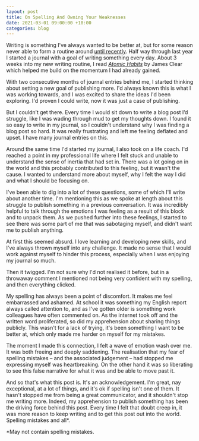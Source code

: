 ```yaml
---
layout: post
title: On Spelling And Owning Your Weaknesses
date: 2021-03-01 09:00:00 +10:00
categories: blog
---
```


Writing is something I’ve always wanted to be better at, but for some reason never able to form a routine around [until recently](https://aaronmoodie.com/blog/getting-back-into-writing). Half way through last year I started a journal with a goal of writing something every day. About 3 weeks into my new writing routine, I read [_Atomic Habits_](https://jamesclear.com/atomic-habits) by James Clear which helped me build on the momentum I had already gained.

With two consecutive months of journal entries behind me, I started thinking about setting a new goal of publishing more. I'd always known this is what I was working towards, and I was excited to share the ideas I'd been exploring. I'd proven I could write, now it was just a case of publishing.

But I couldn’t get there. Every time I would sit down to write a blog post I’d struggle, like I was wading through mud to get my thoughts down. I found it so easy to write in my journal, so I couldn't understand why I was finding a blog post so hard. It was really frustrating and left me feeling deflated and upset. I have many journal entries on this.

Around the same time I'd started my journal, I also took on a life coach. I'd reached a point in my professional life where I felt stuck and unable to understand the sense of inertia that had set in. There was a lot going on in the world and this probably contributed to this feeling, but it wasn't the cause. I wanted to understand more about myself, why I felt the way I did and what I should be focusing on.

I've been able to dig into a lot of these questions, some of which I'll write about another time. I'm mentioning this as we spoke at length about this struggle to publish something in a previous conversation. It was incredibly helpful to talk through the emotions I was feeling as a result of this block and to unpack them. As we pushed further into these feelings, I started to see there was some part of me that was sabotaging myself, and didn't want me to publish anything.

At first this seemed absurd. I love learning and developing new skills, and I've always thrown myself into any challenge. It made no sense that I would work against myself to hinder this process, especially when I was enjoying my journal so much.

Then it twigged. I'm not sure why I'd not realised it before, but in a throwaway comment I mentioned not being very confident with my spelling, and then everything clicked.

My spelling has always been a point of discomfort. It makes me feel embarrassed and ashamed. At school it was something my English report always called attention to, and as I've gotten older is something work colleagues have often commented on. As the internet took off and the written word proliferated, so did my apprehension about sharing things publicly. This wasn't for a lack of trying, it's been something I want to be better at, which only made me harder on myself for my mistakes.

The moment I made this connection, I felt a wave of emotion wash over me. It was both freeing and deeply saddening. The realisation that my fear of spelling mistakes – and the associated judgement – had stopped me expressing myself was heartbreaking. On the other hand it was so liberating to see this false narrative for what it was and be able to move past it.

And so that's what this post is. It's an acknowledgement. I'm great, nay exceptional, at a lot of things, and it's ok if spelling isn't one of them. It hasn't stopped me from being a great communicator, and it shouldn't stop me writing more. Indeed, my apprehension to publish something has been the driving force behind this post. Every time I felt that doubt creep in, it was more reason to keep writing and to get this post out into the world. Spelling mistakes and all\*.

\*May not contain spelling mistakes.
